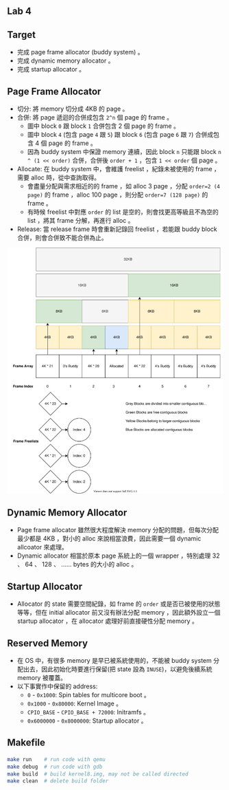 Lab 4
---

## Target
- 完成 page frame allocator (buddy system) 。
- 完成 dynamic memory allocator 。
- 完成 startup allocator 。

## Page Frame Allocator
- 切分: 將 memory 切分成 4KB 的 page 。
- 合併: 將 page 遞迴的合併成包含 `2^n` 個 page 的 frame 。
  - 圖中 block `0` 跟 block `1` 合併包含 2 個 page 的 frame 。
  - 圖中 block `4` (包含 page `4` 跟 `5`) 跟 block `6` (包含 page `6` 跟 `7`) 合併成包含 4 個 page 的 frame 。
  - 因為 buddy system 中保證 memory 連續，因此 block `n` 只能跟 block `n ^ (1 << order)` 合併，合併後 `order + 1` ，包含 `1 << order` 個 page 。
- Allocate: 在 buddy system 中，會維護 freelist ，紀錄未被使用的 frame ，需要 alloc 時，從中查詢取得。
  - 會盡量分配與需求相近的的 frame ，如 alloc 3 page ，分配 `order=2 (4 page)` 的 frame ，alloc 100 page ，則分配 `order=7 (128 page)` 的 frame 。
  - 有時候 freelist 中對應 `order` 的 list 是空的，則會找更高等級且不為空的 list ，將其 frame 分解，再進行 alloc 。
- Release: 當 release frame 時會重新記錄回 freelist ，若能跟 buddy block 合併，則會合併致不能合併為止。

![](imgs/buddy.svg)

## Dynamic Memory Allocator
- Page frame allocator 雖然很大程度解決 memory 分配的問題，但每次分配最少都是 4KB ，對小的 alloc 來說相當浪費，因此需要一個 dynamic allcoator 來處理。
- Dynamic allocator 相當於原本 page 系統上的一個 wrapper ，特別處理 32 、 64 、 128 、 ...... bytes 的大小的 alloc 。

## Startup Allocator
- Allocator 的 state 需要空間紀錄，如 frame 的 `order` 或是否已被使用的狀態等等，但在 initial allocator 前又沒有辦法分配 memory ，因此額外設立一個 startup allocator ，在 allocator 處理好前直接硬性分配 memory 。

## Reserved Memory
- 在 OS 中，有很多 memory 是早已被系統使用的，不能被 buddy system 分配出去，因此初始化時要進行保留(把 state 設為 `INUSE`)，以避免後續系統 memory 被覆蓋。
- 以下事實作中保留的 address:
  - `0` - `0x1000`: Spin tables for multicore boot 。
  - `0x1000` - `0x80000`: Kernel Image 。
  - `CPIO_BASE` - `CPIO_BASE + 72000`: Initramfs 。
  - `0x6000000` - `0x8000000`: Startup allocator 。

## Makefile
```sh
make run    # run code with qemu
make debug  # run code with gdb
make build  # build kernel8.img, may not be called directed
make clean  # delete build folder
```